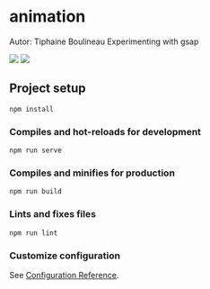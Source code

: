# animation

Autor: Tiphaine Boulineau
Experimenting with gsap

![](https://imgur.com/XFNVrVn)
![](eoe-gsap.gif)

## Project setup
```
npm install
```

### Compiles and hot-reloads for development
```
npm run serve
```

### Compiles and minifies for production
```
npm run build
```

### Lints and fixes files
```
npm run lint
```

### Customize configuration
See [Configuration Reference](https://cli.vuejs.org/config/).
